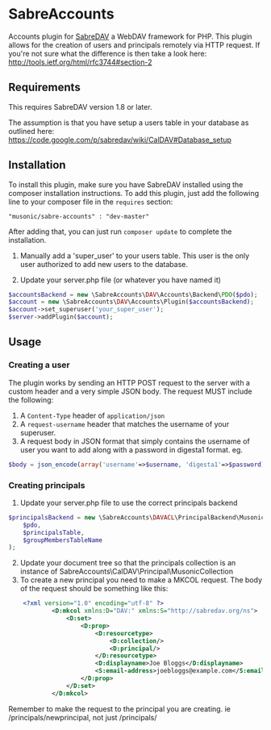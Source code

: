 SabreAccounts
=============

Accounts plugin for [SabreDAV](https://github.com/evert/SabreDAV) a WebDAV framework for PHP. 
This plugin allows for the creation of users and principals remotely via HTTP request.
If you're not sure what the difference is then take a look here:
http://tools.ietf.org/html/rfc3744#section-2

Requirements
------------

This requires SabreDAV version 1.8 or later.

The assumption is that you have setup a users table in your database as outlined here:
https://code.google.com/p/sabredav/wiki/CalDAV#Database_setup

Installation
------------

To install this plugin, make sure you have SabreDAV installed using the composer installation instructions.
To add this plugin, just add the following line to your composer file in the `requires` section:

```
"musonic/sabre-accounts" : "dev-master"
```

After adding that, you can just run `composer update` to complete the installation.


1) Manually add a 'super_user' to your users table. This user is the only user authorized to add new users to the database.

2) Update your server.php file (or whatever you have named it)

```php
$accountsBackend = new \SabreAccounts\DAV\Accounts\Backend\PDO($pdo);
$account = new \SabreAccounts\DAV\Accounts\Plugin($accountsBackend);
$account->set_superuser('your_super_user');
$server->addPlugin($account);   
```    

Usage
-----

### Creating a user

The plugin works by sending an HTTP POST request to the server with a custom header and a very simple JSON body.
The request MUST include the following:

1. A `Content-Type` header of `application/json`
2. A `request-username` header that matches the username of your superuser.
3. A request body in JSON format that simply contains the username of user you want to add along with a password in digesta1
format. eg.

```php
$body = json_encode(array('username'=>$username, 'digesta1'=>$password));
```    
    
### Creating principals

1. Update your server.php file to use the correct principals backend 

```php
$principalsBackend = new \SabreAccounts\DAVACL\PrincipalBackend\MusonicPDO(
    $pdo, 
    $principalsTable,
    $groupMembersTableName      
);
```

2. Update your document tree so that the principals collection is an instance of SabreAccounts\CalDAV\Principal\MusonicCollection
3. To create a new principal you need to make a MKCOL request. The body of the request should be something like this:


```xml
    <?xml version="1.0" encoding="utf-8" ?>
            <D:mkcol xmlns:D="DAV:" xmlns:S="http://sabredav.org/ns">
                <D:set>
                    <D:prop>
                        <D:resourcetype>
                            <D:collection/>
                            <D:principal/>
                        </D:resourcetype>
                        <D:displayname>Joe Bloggs</D:displayname>
                        <S:email-address>joebloggs@example.com</S:email-address>
                    </D:prop>
                </D:set>
            </D:mkcol>
```      
      
Remember to make the request to the principal you are creating. ie /principals/newprincipal, not just /principals/


